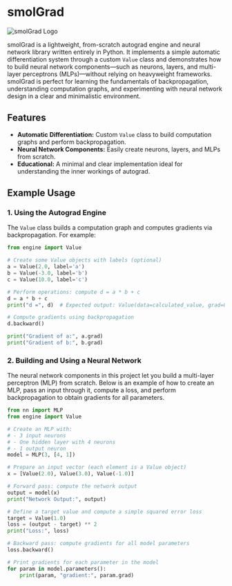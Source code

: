 # smolGrad
![smolGrad Logo](assets/smolgrad_logo.png)


smolGrad is a lightweight, from-scratch autograd engine and neural network library written entirely in Python. It implements a simple automatic differentiation system through a custom `Value` class and demonstrates how to build neural network components—such as neurons, layers, and multi-layer perceptrons (MLPs)—without relying on heavyweight frameworks. smolGrad is perfect for learning the fundamentals of backpropagation, understanding computation graphs, and experimenting with neural network design in a clear and minimalistic environment.

## Features

- **Automatic Differentiation:** Custom `Value` class to build computation graphs and perform backpropagation.
- **Neural Network Components:** Easily create neurons, layers, and MLPs from scratch.
- **Educational:** A minimal and clear implementation ideal for understanding the inner workings of autograd.

## Example Usage

### 1. Using the Autograd Engine

The `Value` class builds a computation graph and computes gradients via backpropagation. For example:

```python
from engine import Value

# Create some Value objects with labels (optional)
a = Value(2.0, label='a')
b = Value(-3.0, label='b')
c = Value(10.0, label='c')

# Perform operations: compute d = a * b + c
d = a * b + c
print("d =", d)  # Expected output: Value(data=calculated_value, grad=0.0)

# Compute gradients using backpropagation
d.backward()

print("Gradient of a:", a.grad)
print("Gradient of b:", b.grad)
```

### 2. Building and Using a Neural Network

The neural network components in this project let you build a multi-layer perceptron (MLP) from scratch. Below is an example of how to create an MLP, pass an input through it, compute a loss, and perform backpropagation to obtain gradients for all parameters.

```python
from nn import MLP
from engine import Value

# Create an MLP with:
# - 3 input neurons
# - One hidden layer with 4 neurons
# - 1 output neuron
model = MLP(3, [4, 1])

# Prepare an input vector (each element is a Value object)
x = [Value(2.0), Value(3.0), Value(-1.0)]

# Forward pass: compute the network output
output = model(x)
print("Network Output:", output)

# Define a target value and compute a simple squared error loss
target = Value(1.0)
loss = (output - target) ** 2
print("Loss:", loss)

# Backward pass: compute gradients for all model parameters
loss.backward()

# Print gradients for each parameter in the model
for param in model.parameters():
    print(param, "gradient:", param.grad)
```
